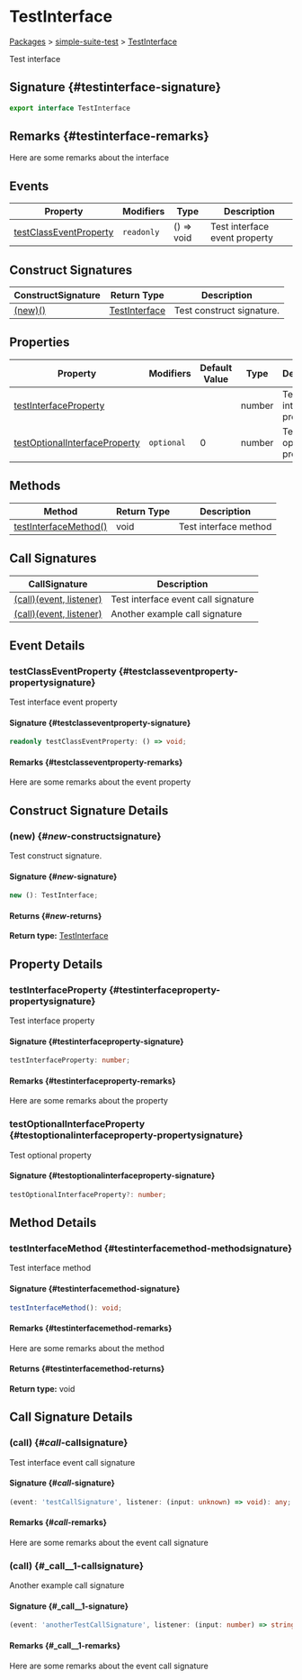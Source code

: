 # TestInterface

[Packages](./index) &gt; [simple-suite-test](./simple-suite-test) &gt; [TestInterface](./simple-suite-test/testinterface-interface)

Test interface

## Signature {#testinterface-signature}

```typescript
export interface TestInterface 
```

## Remarks {#testinterface-remarks}

Here are some remarks about the interface

## Events

|  Property | Modifiers | Type | Description |
|  --- | --- | --- | --- |
|  [testClassEventProperty](./simple-suite-test/testinterface-interface#testclasseventproperty-propertysignature) | <code>readonly</code> | () =&gt; void | Test interface event property |

## Construct Signatures

|  ConstructSignature | Return Type | Description |
|  --- | --- | --- |
|  [(new)()](./simple-suite-test/testinterface-interface#_new_-constructsignature) | [TestInterface](./simple-suite-test/testinterface-interface) | Test construct signature. |

## Properties

|  Property | Modifiers | Default Value | Type | Description |
|  --- | --- | --- | --- | --- |
|  [testInterfaceProperty](./simple-suite-test/testinterface-interface#testinterfaceproperty-propertysignature) |  |  | number | Test interface property |
|  [testOptionalInterfaceProperty](./simple-suite-test/testinterface-interface#testoptionalinterfaceproperty-propertysignature) | <code>optional</code> | 0 | number | Test optional property |

## Methods

|  Method | Return Type | Description |
|  --- | --- | --- |
|  [testInterfaceMethod()](./simple-suite-test/testinterface-interface#testinterfacemethod-methodsignature) | void | Test interface method |

## Call Signatures

|  CallSignature | Description |
|  --- | --- |
|  [(call)(event, listener)](./simple-suite-test/testinterface-interface#_call_-callsignature) | Test interface event call signature |
|  [(call)(event, listener)](./simple-suite-test/testinterface-interface#_call__1-callsignature) | Another example call signature |

## Event Details

### testClassEventProperty {#testclasseventproperty-propertysignature}

Test interface event property

#### Signature {#testclasseventproperty-signature}

```typescript
readonly testClassEventProperty: () => void;
```

#### Remarks {#testclasseventproperty-remarks}

Here are some remarks about the event property

## Construct Signature Details

### (new) {#_new_-constructsignature}

Test construct signature.

#### Signature {#_new_-signature}

```typescript
new (): TestInterface;
```

#### Returns {#_new_-returns}

<b>Return type:</b> [TestInterface](./simple-suite-test/testinterface-interface)

## Property Details

### testInterfaceProperty {#testinterfaceproperty-propertysignature}

Test interface property

#### Signature {#testinterfaceproperty-signature}

```typescript
testInterfaceProperty: number;
```

#### Remarks {#testinterfaceproperty-remarks}

Here are some remarks about the property

### testOptionalInterfaceProperty {#testoptionalinterfaceproperty-propertysignature}

Test optional property

#### Signature {#testoptionalinterfaceproperty-signature}

```typescript
testOptionalInterfaceProperty?: number;
```

## Method Details

### testInterfaceMethod {#testinterfacemethod-methodsignature}

Test interface method

#### Signature {#testinterfacemethod-signature}

```typescript
testInterfaceMethod(): void;
```

#### Remarks {#testinterfacemethod-remarks}

Here are some remarks about the method

#### Returns {#testinterfacemethod-returns}

<b>Return type:</b> void

## Call Signature Details

### (call) {#_call_-callsignature}

Test interface event call signature

#### Signature {#_call_-signature}

```typescript
(event: 'testCallSignature', listener: (input: unknown) => void): any;
```

#### Remarks {#_call_-remarks}

Here are some remarks about the event call signature

### (call) {#_call__1-callsignature}

Another example call signature

#### Signature {#_call__1-signature}

```typescript
(event: 'anotherTestCallSignature', listener: (input: number) => string): number;
```

#### Remarks {#_call__1-remarks}

Here are some remarks about the event call signature